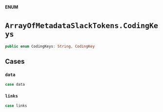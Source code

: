 **ENUM**

# `ArrayOfMetadataSlackTokens.CodingKeys`

```swift
public enum CodingKeys: String, CodingKey
```

## Cases
### `data`

```swift
case data
```

### `links`

```swift
case links
```
